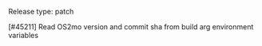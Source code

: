 Release type: patch

[#45211] Read OS2mo version and commit sha from build arg environment variables
